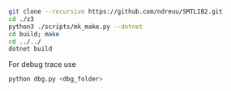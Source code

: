 ```bash
git clone --recursive https://github.com/ndreuu/SMTLIB2.git
cd ./z3
python3 ./scripts/mk_make.py --dotnet 
cd build; make
cd ../../
dotnet build 
```


For debug trace use
```bash
python dbg.py <dbg_folder>
```
